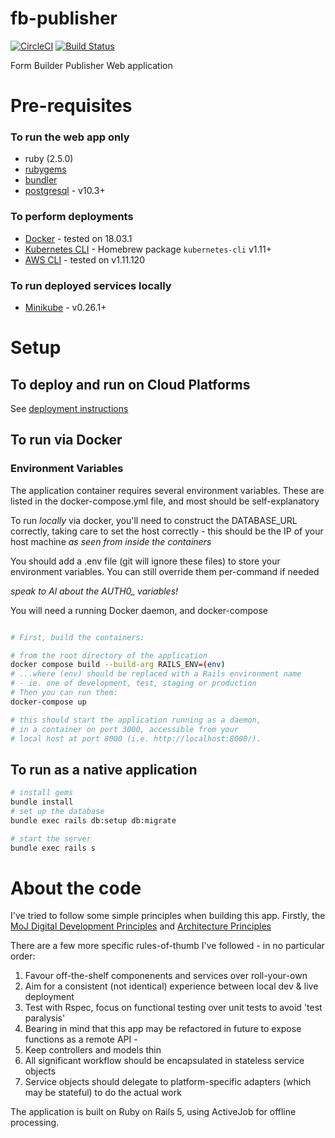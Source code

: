 # fb-publisher
[![CircleCI](https://circleci.com/gh/ministryofjustice/fb-publisher/tree/master.svg?style=svg)](https://circleci.com/gh/ministryofjustice/fb-publisher/tree/master)
[![Build Status](https://travis-ci.org/ministryofjustice/fb-publisher.svg?branch=master)](https://travis-ci.org/ministryofjustice/fb-publisher)

Form Builder Publisher Web application

# Pre-requisites

### To run the web app only
* ruby (2.5.0)
* [rubygems](https://rubygems.org/)
* [bundler](https://bundler.io/)
* [postgresql](https://www.postgresql.org/) - v10.3+

### To perform deployments
* [Docker](https://docker.com/) - tested on 18.03.1
* [Kubernetes CLI](https://kubernetes.io/) - Homebrew package `kubernetes-cli` v1.11+
* [AWS CLI](https://aws.amazon.com/cli) - tested on v1.11.120

### To run deployed services locally
* [Minikube](https://github.com/kubernetes/minikube) - v0.26.1+

# Setup

## To deploy and run on Cloud Platforms

See [deployment instructions](DEPLOY.md)

## To run via Docker

### Environment Variables

The application container requires several environment variables.
These are listed in the docker-compose.yml file, and most should be
self-explanatory

To run *locally* via docker, you'll need to construct the DATABASE_URL
correctly, taking care to set the host correctly - this should be
the IP of your host machine _as seen from inside the containers_

You should add a .env file (git will ignore these files) to store your
environment variables. You can still override them per-command if needed

*speak to Al about the AUTH0_ variables!*

You will need a running Docker daemon, and docker-compose

```bash

# First, build the containers:

# from the root directory of the application
docker compose build --build-arg RAILS_ENV=(env)
# ...where (env) should be replaced with a Rails environment name
# - ie. one of development, test, staging or production
# Then you can run them:
docker-compose up

# this should start the application running as a daemon,
# in a container on port 3000, accessible from your
# local host at port 8000 (i.e. http://localhost:8000/).

```

## To run as a native application
```bash
# install gems
bundle install
# set up the database
bundle exec rails db:setup db:migrate

# start the server
bundle exec rails s
```


# About the code

I've tried to follow some simple principles when building this app.
Firstly, the [MoJ Digital Development Principles](http://bit.ly/27jc8ia) and
[Architecture Principles](https://docs.google.com/document/d/1XBTuCw0y--4fZpHcTLWilSFx_qz3aewTiWYJGTZU4sA/edit#heading=h.41v69p9hpl15)


There are a few more specific rules-of-thumb I've followed  - in no particular
 order:

1. Favour off-the-shelf componenents and services over roll-your-own
2. Aim for a consistent (not identical) experience between local dev & live deployment
3. Test with Rspec, focus on functional testing over unit tests to avoid
  'test paralysis'
4. Bearing in mind that this app may be refactored in future to expose functions as
  a remote API -
5. Keep controllers and models thin
6. All significant workflow should be encapsulated in stateless service objects
7. Service objects should delegate to platform-specific adapters (which may be
  stateful) to do the actual work


The application is built on Ruby on Rails 5, using ActiveJob for offline
processing.
